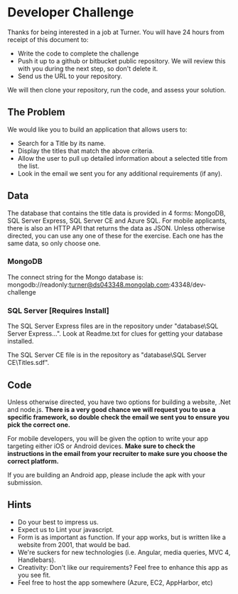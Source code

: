 # Developer Challenge
Thanks for being interested in a job at Turner.  You will have 24 hours from receipt of this document to:

* Write the code to complete the challenge
* Push it up to a github or bitbucket public repository. We will review this with you during the next step, so don't delete it.
* Send us the URL to your repository.

We will then clone your repository, run the code, and assess your solution.

## The Problem

We would like you to build an application that allows users to:

* Search for a Title by its name.
* Display the titles that match the above criteria.
* Allow the user to pull up detailed information about a selected title from the list.
* Look in the email we sent you for any additional requirements (if any).

## Data

The database that contains the title data is provided in 4 forms: MongoDB, SQL Server Express, SQL Server CE and Azure SQL. For mobile applicants, there is also an HTTP API that returns the data as JSON.  Unless otherwise directed, you can use any one of these for the exercise. Each one has the same data, so only choose one.

### MongoDB
The connect string for the Mongo database is: mongodb://readonly:turner@ds043348.mongolab.com:43348/dev-challenge


### SQL Server [Requires Install]
The SQL Server Express files are in the repository under "database\SQL Server Express...". Look at Readme.txt for clues for getting your database installed.

The SQL Server CE file is in the repository as "database\SQL Server CE\Titles.sdf".


## Code
Unless otherwise directed, you have two options for building a website, .Net and node.js.  **There is a very good chance we will request you to use a specific framework, so double check the email we sent you to ensure you pick the correct one.**

For mobile developers, you will be given the option to write your app targeting either iOS or Android devices.  **Make sure to check the instructions in the email from your recruiter to make sure you choose the correct platform.**

If you are building an Android app, please include the apk with your submission.

## Hints

* Do your best to impress us.
* Expect us to Lint your javascript.
* Form is as important as function.  If your app works, but is written like a website from 2001, that would be bad.
* We're suckers for new technologies (i.e. Angular, media queries, MVC 4, Handlebars).
* Creativity: Don't like our requirements? Feel free to enhance this app as you see fit.
* Feel free to host the app somewhere (Azure, EC2, AppHarbor, etc)
